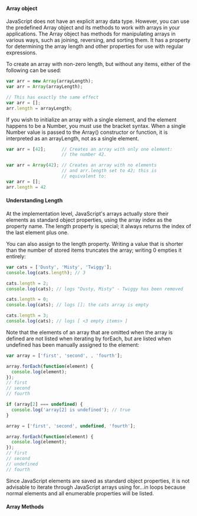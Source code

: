 #### Array object 

JavaScript does not have an explicit array data type. However, you can use the predefined Array 
object and its methods to work with arrays in your applications. The Array object has methods 
for manipulating arrays in various ways, such as joining, reversing, and sorting them. 
It has a property for determining the array length and other properties for use with regular expressions.

To create an array with non-zero length, but without any items, either of the following can be used:

```javascript 
var arr = new Array(arrayLength);
var arr = Array(arrayLength);

// This has exactly the same effect
var arr = [];
arr.length = arrayLength;
```

If you wish to initialize an array with a single element, and the element happens to be a Number, you must use the bracket syntax. 
When a single Number value is passed to the Array() constructor or function, it is interpreted as an arrayLength, not as a single element.

```javascript 
var arr = [42];      // Creates an array with only one element:
                     // the number 42.

var arr = Array(42); // Creates an array with no elements
                     // and arr.length set to 42; this is
                     // equivalent to:
var arr = [];
arr.length = 42
```

#### Understanding Length 

At the implementation level, JavaScript's arrays actually store their elements as standard object properties, 
using the array index as the property name. The length property is special; it always returns the index of 
the last element plus one.

You can also assign to the length property. Writing a value that is shorter than the number of stored items truncates
the array; writing 0 empties it entirely:
```javascript 
var cats = ['Dusty', 'Misty', 'Twiggy'];
console.log(cats.length); // 3

cats.length = 2;
console.log(cats); // logs "Dusty, Misty" - Twiggy has been removed

cats.length = 0;
console.log(cats); // logs []; the cats array is empty

cats.length = 3;
console.log(cats); // logs [ <3 empty items> ]
```

Note that the elements of an array that are omitted when the array is defined are not listed when iterating by forEach, but are listed when undefined has been manually assigned to the element:
```javascript
var array = ['first', 'second', , 'fourth'];

array.forEach(function(element) {
  console.log(element);
});
// first
// second
// fourth

if (array[2] === undefined) { 
  console.log('array[2] is undefined'); // true
} 

array = ['first', 'second', undefined, 'fourth'];

array.forEach(function(element) {
  console.log(element);
});
// first
// second
// undefined
// fourth
```

Since JavaScript elements are saved as standard object properties, it is not advisable to iterate through JavaScript arrays using 
for...in loops because normal elements and all enumerable properties will be listed.

#### Array Methods 


